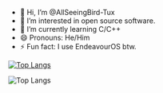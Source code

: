 - 👋 Hi, I’m @AllSeeingBird-Tux
- 👀 I’m interested in open source software.
- 🌱 I’m currently learning C/C++
- 😄 Pronouns: He/Him
- ⚡ Fun fact: I use EndeavourOS btw.

<!---
AllSeeingBird-Tux/AllSeeingBird-Tux is a ✨ special ✨ repository because its `README.md` (this file) appears on your GitHub profile.
You can click the Preview link to take a look at your changes.
--->

[![Top Langs](https://github-readme-stats.vercel.app/api/top-langs/?username=AllSeeingBird-Tux)](https://github.com/anuraghazra/github-readme-stats)

![Top Langs](https://github-readme-stats.vercel.app/api/top-langs/?username=AllSeeingBird-Tux&&layout=pie&theme=transparent)
